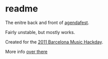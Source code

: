 readme
======

The enitre back and front of [agendafest](http://agendafest.com).

Fairly unstable, but mostly works.

Created for the [2011 Barcelona Music Hackday](http://bcn.musichackday.org/2011/).

More info [over there](http://wiki.musichackday.org/index.php?title=AGENDAFEST)